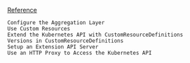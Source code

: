 [Reference](https://kubernetes.io/docs/tasks/access-kubernetes-api/custom-resources/custom-resource-definitions/)
```
Configure the Aggregation Layer
Use Custom Resources
Extend the Kubernetes API with CustomResourceDefinitions
Versions in CustomResourceDefinitions
Setup an Extension API Server
Use an HTTP Proxy to Access the Kubernetes API
```
